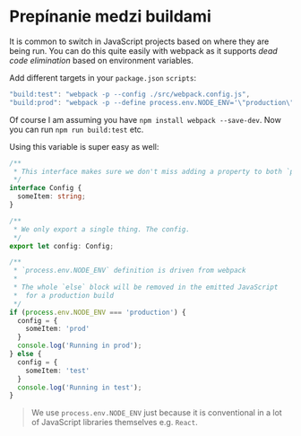 # Prepínanie medzi buildami

It is common to switch in JavaScript projects based on where they are being run. You can do this quite easily with webpack as it supports _dead code elimination_ based on environment variables.

Add different targets in your `package.json` `scripts`:

```javascript
"build:test": "webpack -p --config ./src/webpack.config.js",
"build:prod": "webpack -p --define process.env.NODE_ENV='\"production\"' --config ./src/webpack.config.js",
```

Of course I am assuming you have `npm install webpack --save-dev`. Now you can run `npm run build:test` etc.

Using this variable is super easy as well:

```typescript
/**
 * This interface makes sure we don't miss adding a property to both `prod` and `test`
 */
interface Config {
  someItem: string;
}

/**
 * We only export a single thing. The config.
 */
export let config: Config;

/**
 * `process.env.NODE_ENV` definition is driven from webpack
 *
 * The whole `else` block will be removed in the emitted JavaScript
 *  for a production build
 */
if (process.env.NODE_ENV === 'production') {
  config = {
    someItem: 'prod'
  }
  console.log('Running in prod');
} else {
  config = {
    someItem: 'test'
  }
  console.log('Running in test');
}
```

> We use `process.env.NODE_ENV` just because it is conventional in a lot of JavaScript libraries themselves e.g. `React`.

